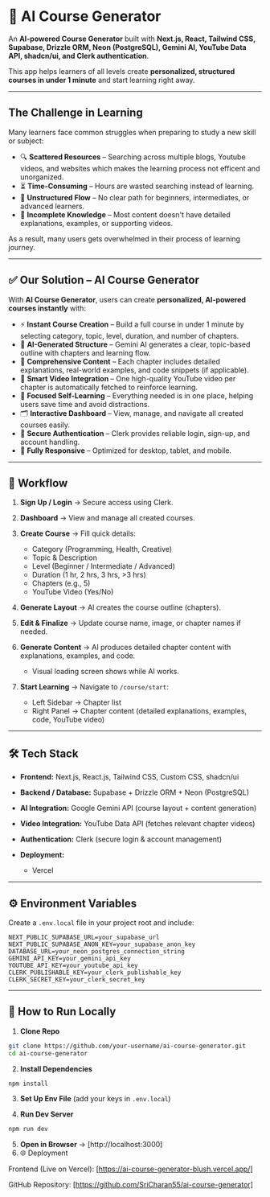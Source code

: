 

# 📘 AI Course Generator

An **AI-powered Course Generator** built with **Next.js, React, Tailwind CSS, Supabase, Drizzle ORM, Neon (PostgreSQL), Gemini AI, YouTube Data API, shadcn/ui, and Clerk authentication**.

This app helps learners of all levels create **personalized, structured courses in under 1 minute** and start learning right away.

---

##  The Challenge in Learning

Many learners face common struggles when preparing to study a new skill or subject:

* 🔍 **Scattered Resources** – Searching   across multiple blogs, Youtube videos, and websites which makes the learning process not efficent and unorganized. 
* ⏳ **Time-Consuming** – Hours are wasted searching instead of learning.
* 🎯 **Unstructured Flow** – No clear path for beginners, intermediates, or advanced learners.
* 📖 **Incomplete Knowledge** – Most content doesn't have detailed explanations, examples, or supporting videos.

As a result, many users gets overwhelmed in their process of learning journey.

---

## ✅ Our Solution – AI Course Generator

With **AI Course Generator**, users can create **personalized, AI-powered courses instantly** with:

* ⚡ **Instant Course Creation** – Build a full course in under 1 minute by selecting category, topic, level, duration, and number of chapters.
* 🤖 **AI-Generated Structure** – Gemini AI generates a clear, topic-based outline with chapters and learning flow.
* 📖 **Comprehensive Content** – Each chapter includes detailed explanations, real-world examples, and code snippets (if applicable).
* 🎥 **Smart Video Integration** – One high-quality YouTube video per chapter is automatically fetched to reinforce learning.
* 📌 **Focused Self-Learning** – Everything needed is in one place, helping users save time and avoid distractions.
* 🗂️ **Interactive Dashboard** – View, manage, and navigate all created courses easily.
* 🔐 **Secure Authentication** – Clerk provides reliable login, sign-up, and account handling.
* 📱 **Fully Responsive** – Optimized for desktop, tablet, and mobile.

---

## 🔄 Workflow

1. **Sign Up / Login** → Secure access using Clerk.
2. **Dashboard** → View and manage all created courses.
3. **Create Course** → Fill quick details:

   * Category (Programming, Health, Creative)
   * Topic & Description
   * Level (Beginner / Intermediate / Advanced)
   * Duration (1 hr, 2 hrs, 3 hrs, >3 hrs)
   * Chapters (e.g., 5)
   * YouTube Video (Yes/No)
4. **Generate Layout** → AI creates the course outline (chapters).
5. **Edit & Finalize** → Update course name, image, or chapter names if needed.
6. **Generate Content** → AI produces detailed chapter content with explanations, examples, and code.

   * Visual loading screen shows while AI works.
7. **Start Learning** → Navigate to `/course/start`:

   * Left Sidebar → Chapter list
   * Right Panel → Chapter content (detailed explanations, examples, code, YouTube video)

---

## 🛠️ Tech Stack

* **Frontend:** Next.js, React.js, Tailwind CSS, Custom CSS, shadcn/ui
* **Backend / Database:** Supabase + Drizzle ORM + Neon (PostgreSQL)
* **AI Integration:** Google Gemini API (course layout + content generation)
* **Video Integration:** YouTube Data API (fetches relevant chapter videos)
* **Authentication:** Clerk (secure login & account management)
* **Deployment:**

  * Vercel
 

---

## ⚙️ Environment Variables

Create a `.env.local` file in your project root and include:

```
NEXT_PUBLIC_SUPABASE_URL=your_supabase_url
NEXT_PUBLIC_SUPABASE_ANON_KEY=your_supabase_anon_key
DATABASE_URL=your_neon_postgres_connection_string
GEMINI_API_KEY=your_gemini_api_key
YOUTUBE_API_KEY=your_youtube_api_key
CLERK_PUBLISHABLE_KEY=your_clerk_publishable_key
CLERK_SECRET_KEY=your_clerk_secret_key
```

---

## 🚀 How to Run Locally

1. **Clone Repo**

```bash
git clone https://github.com/your-username/ai-course-generator.git
cd ai-course-generator
```

2. **Install Dependencies**

```bash
npm install
```

3. **Set Up Env File** (add your keys in `.env.local`)

4. **Run Dev Server**

```bash
npm run dev
```

5. **Open in Browser** → [http://localhost:3000]
6. 🌐 Deployment

Frontend (Live on Vercel): [https://ai-course-generator-blush.vercel.app/]

GitHub Repository: [https://github.com/SriCharan55/ai-course-generator]

